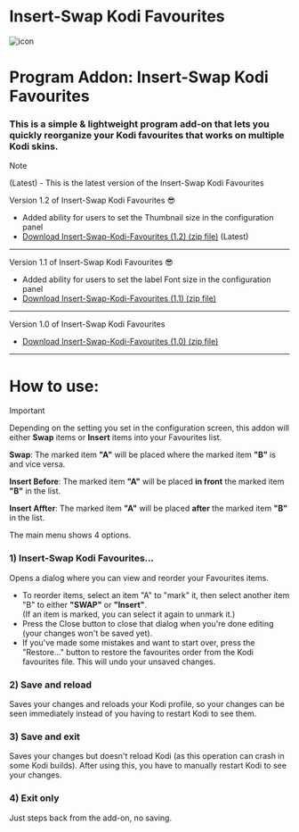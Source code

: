 # Insert-Swap Kodi Favourites
![icon](https://github.com/M-Borsch/OrderFavourtites/blob/master/icon.png)  

# Program Addon: Insert-Swap Kodi Favourites

### This is a simple & lightweight program add-on that lets you quickly reorganize your Kodi favourites that works on multiple Kodi skins.
> [!NOTE]
> (Latest) - This is the latest version of the Insert-Swap Kodi Favourites

Version 1.2 of Insert-Swap Kodi Favourites :sunglasses:
- Added ability for users to set the Thumbnail size in the configuration panel
- <a href="https://github.com/M-Borsch/Insert-Swap-Kodi-Favourites/releases/download/Insert-Swap-Kodi-Favourites-1.2/Insert-Swap-Kodi-Favourites-1.2.zip">Download Insert-Swap-Kodi-Favourites (1.2) (zip file)</a> (Latest)
-------------------------------
  Version 1.1 of Insert-Swap Kodi Favourites :sunglasses:
- Added ability for users to set the label Font size in the configuration panel
- <a href="https://github.com/M-Borsch/Insert-Swap-Kodi-Favourites/releases/download/Insert-Swap-Kodi-Favourites-1.1/Insert-Swap-Kodi-Favourites-1.1.zip">Download Insert-Swap-Kodi-Favourites (1.1) (zip file)</a>
-------------------------------
Version 1.0 of Insert-Swap Kodi Favourites
- <a href="https://github.com/M-Borsch/Insert-Swap-Kodi-Favourites/releases/download/Insert-Swap-Kodi-Favourites-1.0/Insert-Swap-Kodi-Favourites-1.0.zip">Download Insert-Swap-Kodi-Favourites (1.0) (zip file)</a>
-------------------------------
# How to use:

> [!IMPORTANT]
> Depending on the setting you set in the configuration screen, this addon will either **Swap** items or **Insert** items into your Favourites list.
>
> **Swap**:
>    The marked item **"A"** will be placed where the marked item **"B"** is and vice versa.
>
> **Insert Before**:
>    The marked item **"A"** will be placed **in front** the marked item **"B"** in the list.
>
> **Insert Affter**:
>    The marked item **"A"** will be placed **after** the marked item **"B"** in the list.
> 
The main menu shows 4 options.

### 1) Insert-Swap Kodi Favourites...   
Opens a dialog where you can view and reorder your Favourites items.   
- To reorder items, select an item "A" to "mark" it, then select another item "B" to either **"SWAP"** or **"Insert"**.  
(If an item is marked, you can select it again to unmark it.)  
- Press the Close button to close that dialog when you're done editing (your changes won't be saved yet).  
- If you've made some mistakes and want to start over, press the "Restore..." button to restore the favourites order from the Kodi favourites file. This will undo your unsaved changes.
   
### 2) Save and reload
Saves your changes and reloads your Kodi profile, so your changes can be seen immediately instead of you having to restart Kodi to see them.
   
### 3) Save and exit
Saves your changes but doesn't reload Kodi (as this operation can crash in some Kodi builds). After using this, you have to manually restart Kodi to see your changes.

### 4) Exit only
Just steps back from the add-on, no saving.
